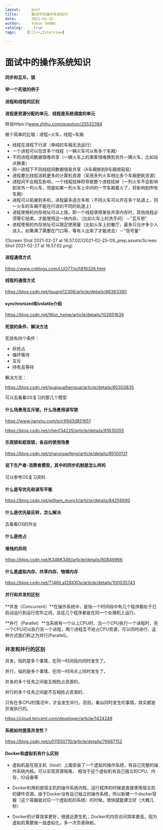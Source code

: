 ```yaml
---
layout:     post
title:      面试中的操作系统知识
date:       2021-02-25
author:     Yukun SHANG
catalog: 	 true
tags:     [C/C++,Interview] 

---
```


# 面试中的操作系统知识



#### 同步和互斥，锁



#### 举一个死锁的例子



#### 进程和线程的区别

**进程是资源分配的单元**，**线程是系统调度的单元**

转自https://www.zhihu.com/question/25532384

做个简单的比喻：进程=火车，线程=车厢

- 线程在进程下行进（单纯的车厢无法运行）
- 一个进程可以包含多个线程（一辆火车可以有多个车厢）
- 不同进程间数据很难共享（一辆火车上的乘客很难换到另外一辆火车，比如站点换乘）
- 同一进程下不同线程间数据很易共享（A车厢换到B车厢很容易）
- 进程要比线程消耗更多的计算机资源（采用多列火车相比多个车厢更耗资源）
- 进程间不会相互影响，一个线程挂掉将导致整个进程挂掉（一列火车不会影响到另外一列火车，但是如果一列火车上中间的一节车厢着火了，将影响到所有车厢）
- 进程可以拓展到多机，进程最多适合多核（不同火车可以开在多个轨道上，同一火车的车厢不能在行进的不同的轨道上）
- 进程使用的内存地址可以上锁，即一个线程使用某些共享内存时，其他线程必须等它结束，才能使用这一块内存。（比如火车上的洗手间）－"互斥锁"
- 进程使用的内存地址可以限定使用量（比如火车上的餐厅，最多只允许多少人进入，如果满了需要在门口等，等有人出来了才能进去）－“信号量”

![Screen Shot 2021-02-27 at 16.57.02](2021-02-25-OS_prep.assets/Screen Shot 2021-02-27 at 16.57.02.png)

#### 进程通信方式

https://www.cnblogs.com/LUO77/p/5816326.html



#### 线程的通信方式

https://blog.csdn.net/jisuanji12306/article/details/86363390



#### synchronized和volatile介绍

https://blog.csdn.net/Woo_home/article/details/102651639



#### 死锁的条件、解决方法

死锁有四个条件：

* 非抢占
* 循环等待
* 互斥
* 持有且等待

解决方法：

https://blog.csdn.net/guaiguaihenguai/article/details/80303835

可以去看看OS复习的那几个模型



#### 什么场景用互斥锁，什么场景用读写锁

https://www.jianshu.com/p/c99d3d851651

https://blog.csdn.net/chen134225/article/details/81835055



#### 乐观锁和悲观锁，各自的使用场景

https://blog.csdn.net/shanxiyaofeng/article/details/85100131



#### 说下生产者-消费者模型，其中的同步机制是怎么样的

可以参考OS复习资料





#### 什么是写优先和读写平衡

https://blog.csdn.net/william_munch/article/details/84256690



#### 什么是优先级反转，怎么解决

去看看OS的作业





#### 什么是抢占





#### 堆栈的异同

https://blog.csdn.net/K346K346/article/details/80849966





#### 什么是虚拟内存、共享内存、物理内存

https://blog.csdn.net/T146lLa128XX0x/article/details/100035743



#### 并行和并发的区别

**并发（Concurrent）**在操作系统中，是指一个时间段中有几个程序都处于已启动运行到运行完毕之间，且这几个程序都是在同一个处理机上运行。

**并行（Parallel）**当系统有一个以上CPU时，当一个CPU执行一个进程时，另一个CPU可以执行另一个进程，两个进程互不抢占CPU资源，可以同时进行，这种方式我们称之为并行(Parallel)。

### **并发和并行的区别**

并发，指的是多个事情，在同一时间段内同时发生了。   

并行，指的是多个事情，在同一时间点上同时发生了。

并发的多个任务之间是互相抢占资源的。   

并行的多个任务之间是不互相抢占资源的、

只有在多CPU的情况中，才会发生并行。否则，看似同时发生的事情，其实都是并发执行的。

https://cloud.tencent.com/developer/article/1424249



#### 系统如何提高并发性？

https://blog.csdn.net/u011550710/article/details/76687152





#### Docker和虚拟机有什么区别

* 虚拟机是在宿主机（host）上面安装了一个虚拟的操作系统，有自己完整的操作系统内核。可以实现资源隔离， 相当于这个虚拟机有自己独立的CPU、内存、IO设备等
* Docker利用的是宿主机的操作系统内核，运行程序的时候是直接使用宿主机的硬件资源。由于Docker没有自己独立的操作系统，所以新建一个docker容器（这个容器就对应一个虚拟机的系统）的时候，很快就能建立好（大概几秒）

* Docker的计算效率更好，很接近原生机；Docker的内存访问效率更高，因为虚拟机需要做一层虚拟化，多一次页表映射。

